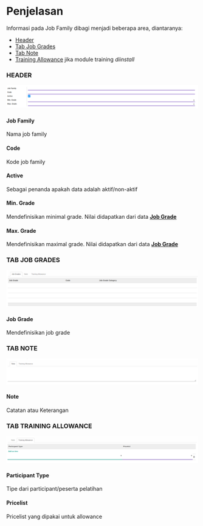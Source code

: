 # Penjelasan

Informasi pada Job Family dibagi menjadi beberapa area, diantaranya:

* [Header](#bagian-header)
* [Tab Job Grades](#tab-job-grades)
* [Tab Note](#tab-note)
* [Training Allowance](#tab-training-allowance) jika module training *diinstall*

### <a name="bagian-header">HEADER</a>

![](../../img/job-family/header.png)

#### <a name="field-name">Job Family</a>

Nama job family

#### <a name="field-code">Code</a>

Kode job family

#### <a name="field-active">Active</a>

Sebagai penanda apakah data adalah aktif/non-aktif

#### <a name="field-min-grade">Min. Grade</a>

Mendefinisikan minimal grade. Nilai didapatkan dari data **[Job Grade](../job-grade/penjelasan.md#field-nama)**

#### <a name="field-max-grade">Max. Grade</a>

Mendefinisikan maximal grade. Nilai didapatkan dari data **[Job Grade](../job-grade/penjelasan.md#field-nama)**


### <a name="tab-job-grades">TAB JOB GRADES</a>

![](../../img/job-family/tab-job-grade.png)

#### <a name="field-tab-job-grades">Job Grade</a>

Mendefinisikan job grade

### <a name="tab-note">TAB NOTE</a>

![](../../img/job-family/tab-note.png)

#### <a name="field-note">Note</a>

Catatan atau Keterangan

### <a name="tab-training-allowance">TAB TRAINING ALLOWANCE</a>

![](../../img/job-family/tab-training-allowance.png)

#### <a name="field-participant-type">Participant Type</a>

Tipe dari participant/peserta pelatihan

#### <a name="field-pricelist">Pricelist</a>

Pricelist yang dipakai untuk allowance
